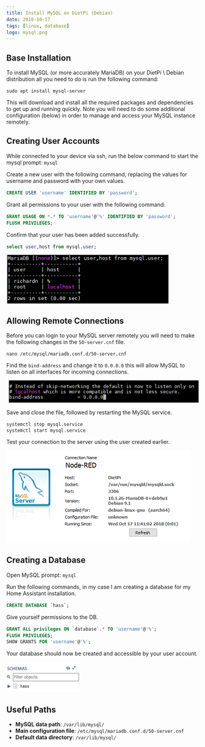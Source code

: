 ```yaml
---
title: Install MySQL on DietPi (Debian)
date: 2018-10-17
tags: [linux, database]
logo: mysql.png
---
```


## Base Installation
To install MySQL (or more accurately MariaDB) on your DietPi \ Debian distribution all you need to do is run the following command:

```
sudo apt install mysql-server
```

This will download and install all the required packages and dependencies to get up and running quickly. Note you will need to do some additional configuration (below) in order to manage and access your MySQL instance remotely.

## Creating User Accounts
While connected to your device via ssh, run the below command to start the mysql prompt: `mysql`

Create a new user with the following command, replacing the values for username and password with your own values.

```sql
CREATE USER 'username' IDENTIFIED BY 'password';
```

Grant all permissions to your user with the following command:

```sql
GRANT USAGE ON *.* TO 'username'@'%' IDENTIFIED BY 'password';
FLUSH PRIVILEGES;
```

Confirm that your user has been added successfully.

```sql
select user,host from mysql.user;
```

<img src="./001.png" alt="" />

## Allowing Remote Connections
Before you can login to your MySQL server remotely you will need to make the following changes in the `50-server.cnf` file.

```
nano /etc/mysql/mariadb.conf.d/50-server.cnf
```

Find the `bind-address` and change it to `0.0.0.0` this will allow MySQL to listen on all interfaces for incoming connections.

<img src="./002.png" alt="" />

Save and close the file, followed by restarting the MySQL service.

```
systemctl stop mysql.service
systemctl start mysql.service
```

Test your connection to the server using the user created earlier.

<img src="./003.png" alt="" />

## Creating a Database
Open MySQL prompt: `mysql`

Run the following commands, in my case I am creating a database for my Home Assistant installation.

```sql
CREATE DATABASE `hass`;
```

Give yourself permissions to the DB.

```sql
GRANT ALL privileges ON `database`.* TO 'username'@'%';
FLUSH PRIVILEGES;
SHOW GRANTS FOR 'username'@'%';
```

Your database should now be created and accessible by your user account.

<img src="./004.png" alt="" />

## Useful Paths
- **MySQL data path**: `/var/lib/mysql/`
- **Main configuration file**: `/etc/mysql/mariadb.conf.d/50-server.cnf`
- **Default data directory**: `/var/lib/mysql/`

